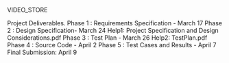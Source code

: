 VIDEO_STORE

Project Deliverables.
Phase 1 : Requirements Specification - March 17
Phase 2 : Design Specification- March 24
Help1: Project Specification and Design Considerations.pdf
Phase 3 : Test Plan - March 26
Help2: TestPlan.pdf
Phase 4 : Source Code - April 2
Phase 5 : Test Cases and Results - April 7
Final Submission: April 9
